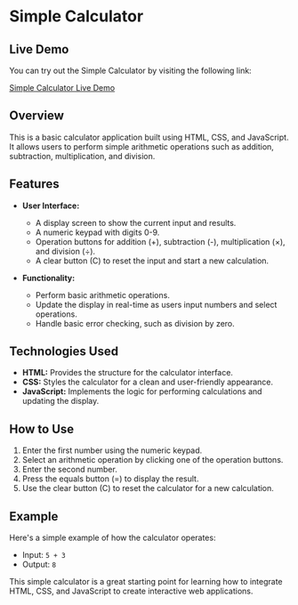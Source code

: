 # Simple Calculator

## Live Demo

You can try out the Simple Calculator by visiting the following link:

[Simple Calculator Live Demo](https://argang05.github.io/Simple-Calculator/)


## Overview

This is a basic calculator application built using HTML, CSS, and JavaScript. It allows users to perform simple arithmetic operations such as addition, subtraction, multiplication, and division.

## Features

- **User  Interface:** 
  - A display screen to show the current input and results.
  - A numeric keypad with digits 0-9.
  - Operation buttons for addition (+), subtraction (-), multiplication (×), and division (÷).
  - A clear button (C) to reset the input and start a new calculation.

- **Functionality:**
  - Perform basic arithmetic operations.
  - Update the display in real-time as users input numbers and select operations.
  - Handle basic error checking, such as division by zero.

## Technologies Used

- **HTML:** Provides the structure for the calculator interface.
- **CSS:** Styles the calculator for a clean and user-friendly appearance.
- **JavaScript:** Implements the logic for performing calculations and updating the display.

## How to Use

1. Enter the first number using the numeric keypad.
2. Select an arithmetic operation by clicking one of the operation buttons.
3. Enter the second number.
4. Press the equals button (=) to display the result.
5. Use the clear button (C) to reset the calculator for a new calculation.

## Example

Here's a simple example of how the calculator operates:

- Input: `5 + 3`
- Output: `8`

This simple calculator is a great starting point for learning how to integrate HTML, CSS, and JavaScript to create interactive web applications.